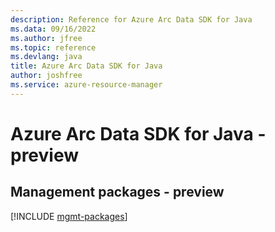 ```yaml
---
description: Reference for Azure Arc Data SDK for Java
ms.data: 09/16/2022
ms.author: jfree
ms.topic: reference
ms.devlang: java
title: Azure Arc Data SDK for Java
author: joshfree
ms.service: azure-resource-manager
---
```

# Azure Arc Data SDK for Java - preview

## Management packages - preview
[!INCLUDE [mgmt-packages](arc-data-mgmt-index.md)]